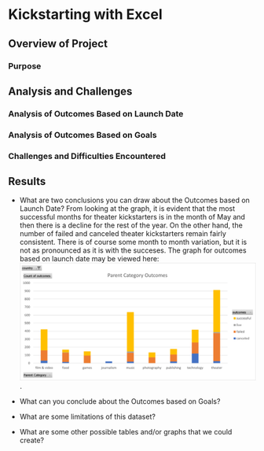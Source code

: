 # Kickstarting with Excel

## Overview of Project


### Purpose

## Analysis and Challenges

### Analysis of Outcomes Based on Launch Date

### Analysis of Outcomes Based on Goals

### Challenges and Difficulties Encountered

## Results

- What are two conclusions you can draw about the Outcomes based on Launch Date?
From looking at the graph, it is evident that the most successful months for theater kickstarters is in the month of May and then there is a decline for the rest of the year.  On the other hand, the number of failed and canceled theater kickstarters remain fairly consistent.  There is of course some month to month variation, but it is not as pronounced as it is with the succeses.  The graph for outcomes based on launch date may be viewed here: ![Graph 1](/resources/Chart1.png).

- What can you conclude about the Outcomes based on Goals?

- What are some limitations of this dataset?

- What are some other possible tables and/or graphs that we could create?
